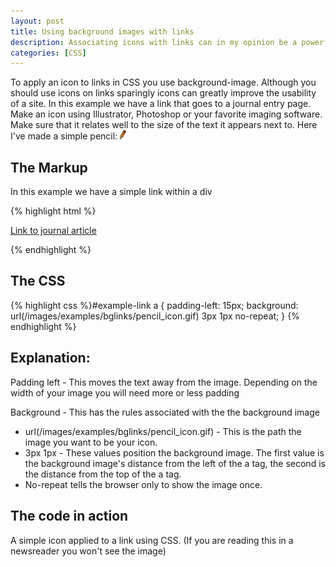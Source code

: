 ```yaml
--- 
layout: post
title: Using background images with links
description: Associating icons with links can in my opinion be a powerful design device. With a small amount of CSS it is simple to add icons into your links.
categories: [CSS]
---
```

To apply an icon to links in CSS you use background-image. Although you should use icons on links sparingly icons can greatly improve the usability of a site. In this example we have a link that goes to a journal entry page. Make an icon using Illustrator, Photoshop or your favorite imaging software. Make sure that it relates well to the size of the text it appears next to. Here I've made a simple pencil: ![Pencil icon][1]

## The Markup

In this example we have a simple link within a div 

{% highlight html %}<div id="example-link">
  <a href="#">Link to journal article</a>
</div>
{% endhighlight %}

## The CSS 

{% highlight css %}#example-link a { 
  padding-left: 15px; 
  background: url(/images/examples/bglinks/pencil_icon.gif) 3px 1px no-repeat; 
} 
{% endhighlight %}

## Explanation:

Padding left - This moves the text away from the image. Depending on the width of your image you will need more or less padding

Background - This has the rules associated with the the background image

*   url(/images/examples/bglinks/pencil_icon.gif) - This is the path the image you want to be your icon.
*   3px 1px - These values position the background image. The first value is the background image's distance from the left of the a tag, the second is the distance from the top of the a tag.
*   No-repeat tells the browser only to show the image once.

## The code in action

A simple icon applied to a link using CSS. (If you are reading this in a newsreader you won't see the image) 

 [1]: /images/articles/pencil_icon.gif "Pencil icon"
